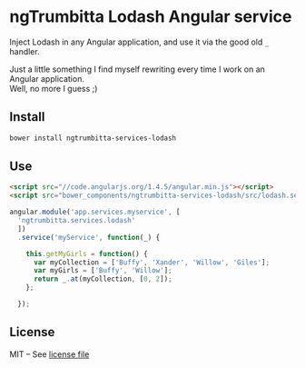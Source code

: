 # ngTrumbitta Lodash Angular service

Inject Lodash in any Angular application, and use it via the good old `_` handler.

Just a little something I find myself rewriting every time I work on an Angular application.  
Well, no more I guess ;)

## Install

```sh
bower install ngtrumbitta-services-lodash
```

## Use

```html
<script src="//code.angularjs.org/1.4.5/angular.min.js"></script>
<script src="bower_components/ngtrumbitta-services-lodash/src/lodash.service.js"></script>
```

```javascript
angular.module('app.services.myservice', [
  'ngtrumbitta.services.lodash'
  ])
  .service('myService', function(_) {

    this.getMyGirls = function() {
      var myCollection = ['Buffy', 'Xander', 'Willow', 'Giles'];
      var myGirls = ['Buffy', 'Willow'];
      return _.at(myCollection, [0, 2]);
    };

  });

```

## License

MIT – See [license file](LICENSE)
